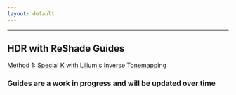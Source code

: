 ```yaml
---
layout: default
---
```


* * *

## HDR with ReShade Guides

[Method 1: Special K with Lilium's Inverse Tonemapping](./reshade-guides/Method-1-SK-Lilium-Inverse-Tonemapping.pdf)


### Guides are a work in progress and will be updated over time

